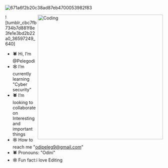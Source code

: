 ![671a6f2b20c38ad87eb4700053982f83](https://github.com/Pelegodi/Pelegodi/assets/162023391/650d6c20-26f8-44cf-8528-28fb613d22d4)

 <img align="right" alt="Coding" width="400" src="https://github.com/Pelegodi/Pelegodi/assets/162023391/d13cc9b3-d268-42d0-a837-27e6fc69b6fa">![tumblr_cbc7fb734b7d881f8e3fe1e3bd2b22a0_36597249_640]

 
- 🕷 Hi, I’m @Pelegodi        
- 🕸 I’m currently learning "Cyber security"
- 🕷 I’m looking to collaborate on Interesting and important things                            
- 🕸 How to reach me "odipeleg9@gmail.com"                                                                      
- 🕷 Pronouns: "Odini"                                                  
- 🕸 Fun fact:i love Editing
                                                                    
                                                          





